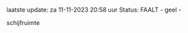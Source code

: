 laatste update: 
za 11-11-2023 20:58   uur 
Status: FAALT - geel - 
<div class="service Y">schijfruimte</div>